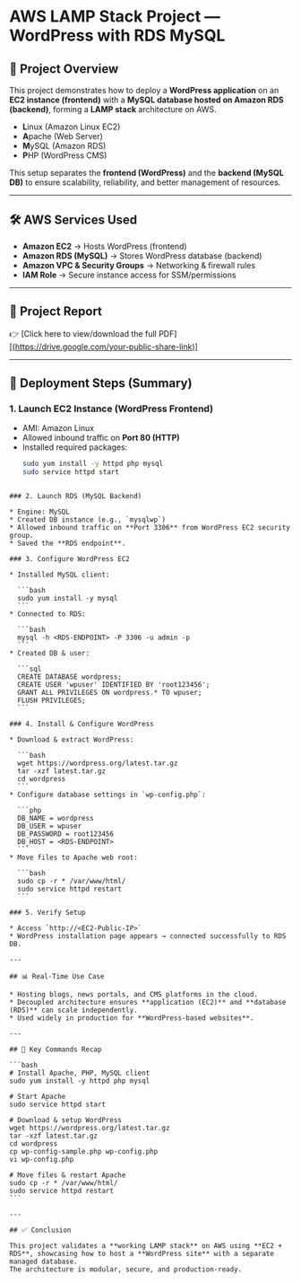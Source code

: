 # AWS LAMP Stack Project — WordPress with RDS MySQL

## 🚀 Project Overview
This project demonstrates how to deploy a **WordPress application** on an **EC2 instance (frontend)** with a **MySQL database hosted on Amazon RDS (backend)**, forming a **LAMP stack** architecture on AWS.

- **L**inux (Amazon Linux EC2)  
- **A**pache (Web Server)  
- **M**ySQL (Amazon RDS)  
- **P**HP (WordPress CMS)  

This setup separates the **frontend (WordPress)** and the **backend (MySQL DB)** to ensure scalability, reliability, and better management of resources.

---

## 🛠️ AWS Services Used
- **Amazon EC2** → Hosts WordPress (frontend)  
- **Amazon RDS (MySQL)** → Stores WordPress database (backend)  
- **Amazon VPC & Security Groups** → Networking & firewall rules  
- **IAM Role** → Secure instance access for SSM/permissions  

---

## 📑 Project Report
👉 [Click here to view/download the full PDF][[(https://drive.google.com/your-public-share-link)]](https://drive.google.com/file/d/1D2aWxYENuburDxGCn5jcYsyxSChBVlbs/view)

---

## 🔧 Deployment Steps (Summary)

### 1. Launch EC2 Instance (WordPress Frontend)
- AMI: Amazon Linux  
- Allowed inbound traffic on **Port 80 (HTTP)**  
- Installed required packages:
  ```bash
  sudo yum install -y httpd php mysql
  sudo service httpd start
````

### 2. Launch RDS (MySQL Backend)

* Engine: MySQL
* Created DB instance (e.g., `mysqlwp`)
* Allowed inbound traffic on **Port 3306** from WordPress EC2 security group.
* Saved the **RDS endpoint**.

### 3. Configure WordPress EC2

* Installed MySQL client:

  ```bash
  sudo yum install -y mysql
  ```
* Connected to RDS:

  ```bash
  mysql -h <RDS-ENDPOINT> -P 3306 -u admin -p
  ```
* Created DB & user:

  ```sql
  CREATE DATABASE wordpress;
  CREATE USER 'wpuser' IDENTIFIED BY 'root123456';
  GRANT ALL PRIVILEGES ON wordpress.* TO wpuser;
  FLUSH PRIVILEGES;
  ```

### 4. Install & Configure WordPress

* Download & extract WordPress:

  ```bash
  wget https://wordpress.org/latest.tar.gz
  tar -xzf latest.tar.gz
  cd wordpress
  ```
* Configure database settings in `wp-config.php`:

  ```php
  DB_NAME = wordpress
  DB_USER = wpuser
  DB_PASSWORD = root123456
  DB_HOST = <RDS-ENDPOINT>
  ```
* Move files to Apache web root:

  ```bash
  sudo cp -r * /var/www/html/
  sudo service httpd restart
  ```

### 5. Verify Setup

* Access `http://<EC2-Public-IP>`
* WordPress installation page appears → connected successfully to RDS DB.

---

## 📊 Real-Time Use Case

* Hosting blogs, news portals, and CMS platforms in the cloud.
* Decoupled architecture ensures **application (EC2)** and **database (RDS)** can scale independently.
* Used widely in production for **WordPress-based websites**.

---

## 📜 Key Commands Recap

```bash
# Install Apache, PHP, MySQL client
sudo yum install -y httpd php mysql

# Start Apache
sudo service httpd start

# Download & setup WordPress
wget https://wordpress.org/latest.tar.gz
tar -xzf latest.tar.gz
cd wordpress
cp wp-config-sample.php wp-config.php
vi wp-config.php

# Move files & restart Apache
sudo cp -r * /var/www/html/
sudo service httpd restart
```

---

## ✅ Conclusion

This project validates a **working LAMP stack** on AWS using **EC2 + RDS**, showcasing how to host a **WordPress site** with a separate managed database.
The architecture is modular, secure, and production-ready.


